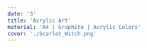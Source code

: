 ```yaml
---
date: '3'
title: 'Acrylic Art'
material: 'A4 | Graphite | Acrylic Colors'
cover: './Scarlet_Witch.png'
---
```

